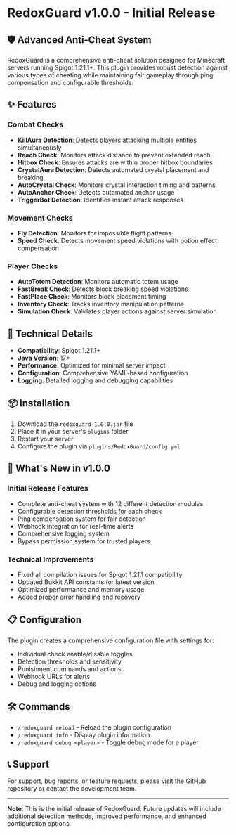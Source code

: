 # RedoxGuard v1.0.0 - Initial Release

## 🛡️ Advanced Anti-Cheat System

RedoxGuard is a comprehensive anti-cheat solution designed for Minecraft servers running Spigot 1.21.1+. This plugin provides robust detection against various types of cheating while maintaining fair gameplay through ping compensation and configurable thresholds.

## ✨ Features

### Combat Checks
- **KillAura Detection**: Detects players attacking multiple entities simultaneously
- **Reach Check**: Monitors attack distance to prevent extended reach
- **Hitbox Check**: Ensures attacks are within proper hitbox boundaries
- **CrystalAura Detection**: Detects automated crystal placement and breaking
- **AutoCrystal Check**: Monitors crystal interaction timing and patterns
- **AutoAnchor Check**: Detects automated anchor usage
- **TriggerBot Detection**: Identifies instant attack responses

### Movement Checks
- **Fly Detection**: Monitors for impossible flight patterns
- **Speed Check**: Detects movement speed violations with potion effect compensation

### Player Checks
- **AutoTotem Detection**: Monitors automatic totem usage
- **FastBreak Check**: Detects block breaking speed violations
- **FastPlace Check**: Monitors block placement timing
- **Inventory Check**: Tracks inventory manipulation patterns
- **Simulation Check**: Validates player actions against server simulation

## 🔧 Technical Details

- **Compatibility**: Spigot 1.21.1+
- **Java Version**: 17+
- **Performance**: Optimized for minimal server impact
- **Configuration**: Comprehensive YAML-based configuration
- **Logging**: Detailed logging and debugging capabilities

## 📦 Installation

1. Download the `redoxguard-1.0.0.jar` file
2. Place it in your server's `plugins` folder
3. Restart your server
4. Configure the plugin via `plugins/RedoxGuard/config.yml`

## 🚀 What's New in v1.0.0

### Initial Release Features
- Complete anti-cheat system with 12 different detection modules
- Configurable detection thresholds for each check
- Ping compensation system for fair detection
- Webhook integration for real-time alerts
- Comprehensive logging system
- Bypass permission system for trusted players

### Technical Improvements
- Fixed all compilation issues for Spigot 1.21.1 compatibility
- Updated Bukkit API constants for latest version
- Optimized performance and memory usage
- Added proper error handling and recovery

## 📋 Configuration

The plugin creates a comprehensive configuration file with settings for:
- Individual check enable/disable toggles
- Detection thresholds and sensitivity
- Punishment commands and actions
- Webhook URLs for alerts
- Debug and logging options

## 🛠️ Commands

- `/redoxguard reload` - Reload the plugin configuration
- `/redoxguard info` - Display plugin information
- `/redoxguard debug <player>` - Toggle debug mode for a player

## 📞 Support

For support, bug reports, or feature requests, please visit the GitHub repository or contact the development team.

---

**Note**: This is the initial release of RedoxGuard. Future updates will include additional detection methods, improved performance, and enhanced configuration options. 